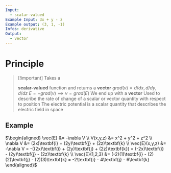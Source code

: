 ```yaml
---
Input:
  - scalar-valued
Example Input: 3x + y - z
Example output: (3, 1, -1)
Infos: derivative
Output:
  - vector
---
```

# Principle

> [!important] Takes a
> 
> **scalar-valued** function and returns a **vector**
$grad(v) = d/dx , d/dy, d/dz$
$E = -grad(v) \implies v = grad(E)$
We end up with a **vector**
Used to describe the rate of change of a scalar or vector quantity with respect to position
The electric potential is a scalar quantity that describes the electric field in space
## Example
$\begin{aligned}  
\vec{E} &= -\nabla V \\  
V(x,y,z) &= x^2 + y^2 + z^2 \\  
\nabla V &= (2x)\textbf{i} + (2y)\textbf{j} + (2z)\textbf{k} \\  
\vec{E}(x,y,z) &= -\nabla V = -((2x)\textbf{i} + (2y)\textbf{j} + (2z)\textbf{k}) = (-2x)\textbf{i} - (2y)\textbf{j} - (2z)\textbf{k} \\  
\vec{E}(1,2,3) &= (-2)(1)\textbf{i} - (2)(2)\textbf{j} - (2)(3)\textbf{k} = -2\textbf{i} - 4\textbf{j} - 6\textbf{k}  
\end{aligned}$